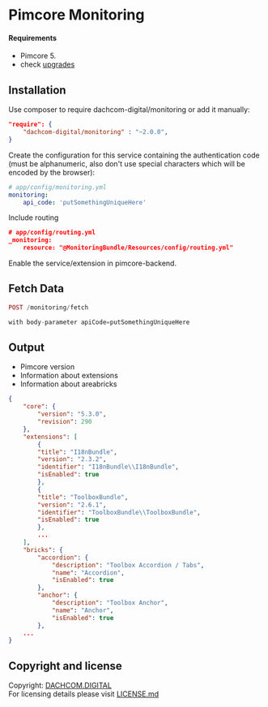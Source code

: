 # Pimcore Monitoring

#### Requirements
* Pimcore 5.
* check [upgrades](./UPGRADE.md)

## Installation
Use composer to require dachcom-digital/monitoring or add it manually:

```json
"require": {
    "dachcom-digital/monitoring" : "~2.0.0",
}  
```

Create the configuration for this service containing the authentication code (must be alphanumeric, also don't use special characters which will be encoded by the browser):

```yaml
# app/config/monitoring.yml
monitoring:
    api_code: 'putSomethingUniqueHere' 
```

Include routing
```json
# app/config/routing.yml
_monitoring:
    resource: "@MonitoringBundle/Resources/config/routing.yml"
```

Enable the service/extension in pimcore-backend.

## Fetch Data
```php
POST /monitoring/fetch

with body-parameter apiCode=putSomethingUniqueHere
```

## Output
- Pimcore version
- Information about extensions
- Information about areabricks

```json
{
    "core": {
        "version": "5.3.0",
        "revision": 290
    },
    "extensions": [
        {
        "title": "I18nBundle",
        "version": "2.3.2",
        "identifier": "I18nBundle\\I18nBundle",
        "isEnabled": true
        },
        {
        "title": "ToolboxBundle",
        "version": "2.6.1",
        "identifier": "ToolboxBundle\\ToolboxBundle",
        "isEnabled": true
        },
        ...
    ],
    "bricks": {
        "accordion": {
            "description": "Toolbox Accordion / Tabs",
            "name": "Accordion",
            "isEnabled": true
        },
        "anchor": {
            "description": "Toolbox Anchor",
            "name": "Anchor",
            "isEnabled": true
        },
    ...
}
```
## Copyright and license
Copyright: [DACHCOM.DIGITAL](http://dachcom-digital.ch)  
For licensing details please visit [LICENSE.md](LICENSE.md)  